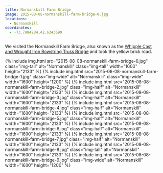 ```yaml
---
title: Normanskill Farm Bridge
image: 2015-08-08-normanskill-farm-bridge-0.jpg
locations:
  - Normanskill
coordinates:
  - -73.7984284,42.6343699
---
```


We visited the Normanskill Farm Bridge, also known as the [Whipple Cast and Wrought Iron Bowstring Truss Bridge](https://en.wikipedia.org/wiki/Whipple_Cast_and_Wrought_Iron_Bowstring_Truss_Bridge) and took the yellow brick road.

<div class="photos">
{% include img.html src="2015-08-08-normanskill-farm-bridge-0.jpg" class="img-tall" alt="Normanskill" class="img-tall" width="1600" height="2133" %}
{% include img.html src="2015-08-08-normanskill-farm-bridge-1.jpg" class="img-wide" alt="Normanskill" class="img-wide" width="1600" height="1200" %}
{% include img.html src="2015-08-08-normanskill-farm-bridge-2.jpg" class="img-half" alt="Normanskill" width="1600" height="2133" %}
{% include img.html src="2015-08-08-normanskill-farm-bridge-3.jpg" class="img-half" alt="Normanskill" width="1600" height="2133" %}
{% include img.html src="2015-08-08-normanskill-farm-bridge-4.jpg" class="img-half" alt="Normanskill" width="1600" height="2133" %}
{% include img.html src="2015-08-08-normanskill-farm-bridge-5.jpg" class="img-half" alt="Normanskill" width="1600" height="2133" %}
{% include img.html src="2015-08-08-normanskill-farm-bridge-6.jpg" class="img-half" alt="Normanskill" width="1600" height="2133" %}
{% include img.html src="2015-08-08-normanskill-farm-bridge-7.jpg" class="img-half" alt="Normanskill" width="1600" height="2133" %}
{% include img.html src="2015-08-08-normanskill-farm-bridge-8.jpg" class="img-tall" alt="Normanskill" width="1600" height="2133" %}
{% include img.html src="2015-08-08-normanskill-farm-bridge-9.jpg" class="img-wide" alt="Normanskill" width="1600" height="1200" %}
</div>
